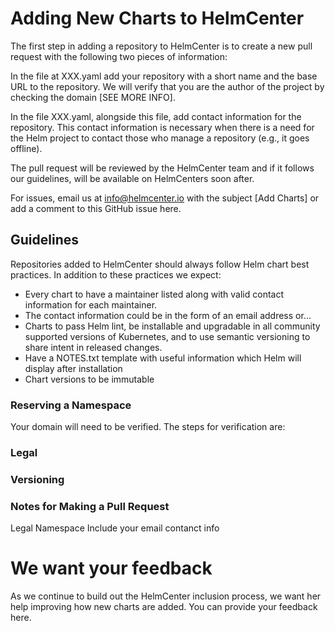 # Adding New Charts to HelmCenter

The first step in adding a repository to HelmCenter is to create a new pull request with the following two pieces of information:

In the file at XXX.yaml add your repository with a short name and the base URL to the repository. We will verify that you are the author of the project by checking the domain [SEE MORE INFO]. 

In the file XXX.yaml, alongside this file, add contact information for the repository. This contact information is necessary when there is a need for the Helm project to contact those who manage a repository (e.g., it goes offline). 

The pull request will be reviewed by the HelmCenter team and if it follows our guidelines, will be available on HelmCenters soon after.

For issues, email us at info@helmcenter.io with the subject [Add Charts] or add a comment to this GitHub issue here.

## Guidelines

Repositories added to HelmCenter should always follow Helm chart best practices. In addition to these practices we expect:

* Every chart to have a maintainer listed along with valid contact information for each maintainer. 
* The contact information could be in the form of an email address or...
* Charts to pass Helm lint, be installable and upgradable in all community supported versions of Kubernetes, and to use semantic versioning to share intent in released changes. 
* Have a NOTES.txt template with useful information which Helm will display after installation
* Chart versions to be immutable

### Reserving a Namespace
Your domain will need to be verified. The steps for verification are:

### Legal

### Versioning

### Notes for Making a Pull Request

Legal
Namespace
Include your email contanct info

# We want your feedback

As we continue to build out the HelmCenter inclusion process, we want her help improving how new charts are added. You can provide your feedback here.

